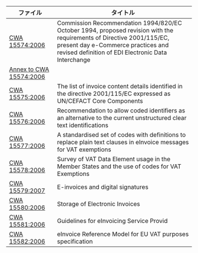 | ファイル | タイトル |
| --- | --- |
| [CWA 15574:2006](CWA15574-2006-Jul.pdf) | Commission Recommendation 1994/820/EC October 1994, proposed revision with the requirements of Directive 2001/115/EC, present day e-Commerce practices and revised definition of EDI Electronic Data Interchange |
| [Annex to CWA 15574:2006](Annex4-CWA15578-2006-Jul.xls) |  |
| [CWA 15575:2006](CWA15575-2006-Jul.pdf) | The list of invoice content details identified in the directive 2001/115/EC expressed as UN/CEFACT Core Components|
| [CWA 15576:2006](CWA15576-2006-Jul.pdf) | Recommendation to allow coded identifiers as an alternative to the current unstructured clear text identifications |
| [CWA 15577:2006](CWA15577-2006-Jul.pdf) | A standardised set of codes with definitions to replace plain text clauses in eInvoice messages for VAT exemptions |
| [CWA 15578:2006](CWA15578-2006-Jul.pdf) | Survey of VAT Data Element usage in the Member States and the use of codes for VAT Exemptions |
| [CWA 15579:2007](CWA15579-2007-Oct) | E-invoices and digital signatures |
| [CWA 15580:2006](CWA15580-2006-Jul.pdf) | Storage of Electronic Invoices |
| [CWA 15581:2006](CWA15581-2006-Jul.pdf) | Guidelines for eInvoicing Service Provid |
| [CWA 15582:2006](CWA15582-2006-Jul.pdf) | eInvoice Reference Model for EU VAT purposes specification |